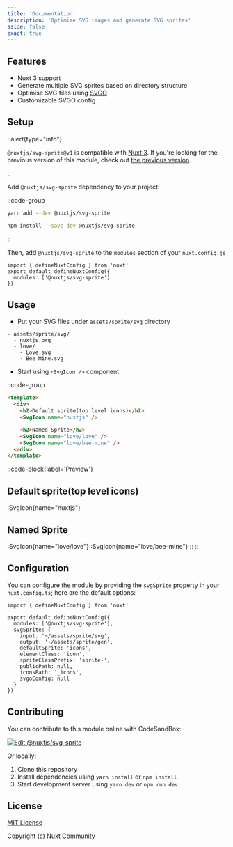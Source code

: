 ```yaml
---
title: 'Documentation'
description: 'Optimize SVG images and generate SVG sprites'
aside: false
exact: true
---
```



## Features

- Nuxt 3 support
- Generate multiple SVG sprites based on directory structure
- Optimise SVG files using [SVGO](https://github.com/svg/svgo)
- Customizable SVGO config

## Setup

::alert{type="info"}

`@nuxtjs/svg-sprite@v1` is compatible with [Nuxt 3](https://v3.nuxtjs.org/). If you're looking for the previous version of this module, check out [the previous version](https://github.com/nuxt-community/svg-sprite-module/tree/0.x/).

::

Add `@nuxtjs/svg-sprite` dependency to your project:

::code-group

```bash [Yarn]
yarn add --dev @nuxtjs/svg-sprite
```

```bash [NPM]
npm install --save-dev @nuxtjs/svg-sprite
```

::

Then, add `@nuxtjs/svg-sprite` to the `modules` section of your `nuxt.config.js`

```js{}[nuxt.config.js]
import { defineNuxtConfig } from 'nuxt'
export default defineNuxtConfig({
  modules: ['@nuxtjs/svg-sprite']
})
```

## Usage

- Put your SVG files under `assets/sprite/svg` directory

```
- assets/sprite/svg/
  - nuxtjs.org
  - love/
    - Love.svg
    - Bee Mine.svg
```

- Start using `<SvgIcon />` component

::code-group

```html [Usage]
<template>
  <div>
    <h2>Default sprite(top level icons)</h2>
    <SvgIcon name="nuxtjs" />

    <h2>Named Sprite</h2>
    <SvgIcon name="love/love" />
    <SvgIcon name="love/bee-mine" />
  </div>
</template>
```

::code-block{label='Preview'}
## Default sprite(top level icons)

:SvgIcon{name="nuxtjs"}

## Named Sprite

:SvgIcon{name="love/love"}
:SvgIcon{name="love/bee-mine"}
::
::

## Configuration

You can configure the module by providing the `svgSprite` property in your `nuxt.config.ts`; here are the default options:

```ts{}[nuxt.config.ts]
import { defineNuxtConfig } from 'nuxt'

export default defineNuxtConfig({
  modules: ['@nuxtjs/svg-sprite'],
  svgSprite: {
    input: '~/assets/sprite/svg',
    output: '~/assets/sprite/gen',
    defaultSprite: 'icons',
    elementClass: 'icon',
    spriteClassPrefix: 'sprite-',
    publicPath: null,
    iconsPath: '_icons',
    svgoConfig: null
  }
})
```

## Contributing

You can contribute to this module online with CodeSandBox:

[![Edit @nuxtjs/svg-sprite](https://codesandbox.io/static/img/play-codesandbox.svg)](https://codesandbox.io/s/github/nuxt-community/svg-sprite-module/tree/master/?fontsize=14&hidenavigation=1&theme=dark)

Or locally:

1. Clone this repository
2. Install dependencies using `yarn install` or `npm install`
3. Start development server using `yarn dev` or `npm run dev`

## License

[MIT License](https://github.com/nuxt-community/svg-sprite-module/blob/master/LICENSE)

Copyright (c) Nuxt Community